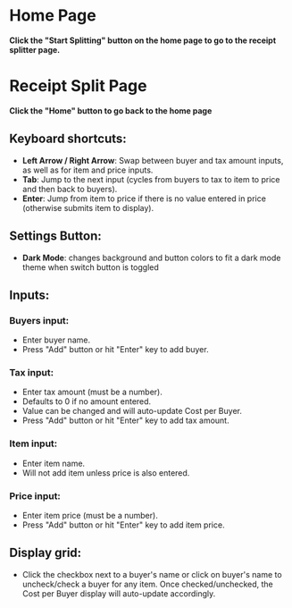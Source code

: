 # Home Page
**Click the "Start Splitting" button on the home page to go to the receipt splitter page.**



# Receipt Split Page
**Click the "Home" button to go back to the home page**


## Keyboard shortcuts:
- **Left Arrow / Right Arrow**: Swap between buyer and tax amount inputs, as well as for item and price inputs.
- **Tab**: Jump to the next input (cycles from buyers to tax to item to price and then back to buyers).
- **Enter**: Jump from item to price if there is no value entered in price (otherwise submits item to display).


## Settings Button:
- **Dark Mode**: changes background and button colors to fit a dark mode theme when switch button is toggled



## Inputs:

### Buyers input:
- Enter buyer name.
- Press "Add" button or hit "Enter" key to add buyer.

### Tax input:
- Enter tax amount (must be a number).
- Defaults to 0 if no amount entered.
- Value can be changed and will auto-update Cost per Buyer.
- Press "Add" button or hit "Enter" key to add tax amount.

### Item input:
- Enter item name.
- Will not add item unless price is also entered.

### Price input:
- Enter item price (must be a number).
- Press "Add" button or hit "Enter" key to add item price.


## Display grid:
- Click the checkbox next to a buyer's name or click on buyer's name to uncheck/check a buyer for any item. Once checked/unchecked, the Cost per Buyer display will auto-update accordingly.
